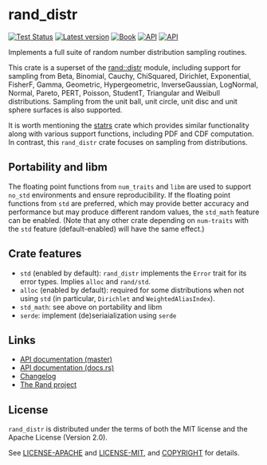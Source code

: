 # rand_distr

[![Test Status](https://github.com/rust-random/rand/workflows/Tests/badge.svg?event=push)](https://github.com/rust-random/rand/actions)
[![Latest version](https://img.shields.io/crates/v/rand_distr.svg)](https://crates.io/crates/rand_distr)
[![Book](https://img.shields.io/badge/book-master-yellow.svg)](https://rust-random.github.io/book/)
[![API](https://img.shields.io/badge/api-master-yellow.svg)](https://rust-random.github.io/rand/rand_distr)
[![API](https://docs.rs/rand_distr/badge.svg)](https://docs.rs/rand_distr)

Implements a full suite of random number distribution sampling routines.

This crate is a superset of the [rand::distr] module, including support
for sampling from Beta, Binomial, Cauchy, ChiSquared, Dirichlet, Exponential,
FisherF, Gamma, Geometric, Hypergeometric, InverseGaussian, LogNormal, Normal,
Pareto, PERT, Poisson, StudentT, Triangular and Weibull distributions.  Sampling
from the unit ball, unit circle, unit disc and unit sphere surfaces is also
supported.

It is worth mentioning the [statrs] crate which provides similar functionality
along with various support functions, including PDF and CDF computation. In
contrast, this `rand_distr` crate focuses on sampling from distributions.

## Portability and libm

The floating point functions from `num_traits` and `libm` are used to support
`no_std` environments and ensure reproducibility. If the floating point
functions from `std` are preferred, which may provide better accuracy and
performance but may produce different random values, the `std_math` feature
can be enabled. (Note that any other crate depending on `num-traits` with the
`std` feature (default-enabled) will have the same effect.)

## Crate features

-   `std` (enabled by default): `rand_distr` implements the `Error` trait for
    its error types. Implies `alloc` and `rand/std`.
-   `alloc` (enabled by default): required for some distributions when not using
    `std` (in particular, `Dirichlet` and `WeightedAliasIndex`).
-   `std_math`: see above on portability and libm
-   `serde`: implement (de)seriaialization using `serde`

## Links

-   [API documentation (master)](https://rust-random.github.io/rand/rand_distr)
-   [API documentation (docs.rs)](https://docs.rs/rand_distr)
-   [Changelog](CHANGELOG.md)
-   [The Rand project](https://github.com/rust-random/rand)


[statrs]: https://github.com/boxtown/statrs
[rand::distr]: https://rust-random.github.io/rand/rand/distr/index.html

## License

`rand_distr` is distributed under the terms of both the MIT license and the
Apache License (Version 2.0).

See [LICENSE-APACHE](LICENSE-APACHE) and [LICENSE-MIT](LICENSE-MIT), and
[COPYRIGHT](COPYRIGHT) for details.
